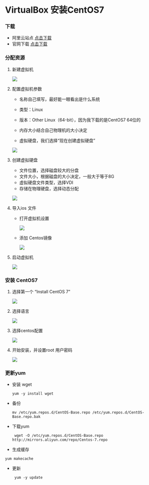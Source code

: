# VirtualBox 安装CentOS7 

### 下载

-  阿里云站点  [点击下载]( http://mirrors.aliyun.com/centos/7/isos/x86_64/ )
-  官网下载  [点击下载]( http://isoredirect.centos.org/centos/7.4.1708/isos/x86_64/ )

### 分配资源

1. 新建虚拟机

   ![](../images/environment_setting/virtualbox_centos7/virtualbox_coentos7_01.png)

2. 配置虚拟机参数

   - 名称自己填写，最好能一眼看出是什么系统
   - 类型：Linux
   - 版本：Other Linux（64-bit），因为我下载的是CentOS7 64位的

   - 内存大小结合自己物理机的大小决定
   - 虚拟硬盘，我们选择“现在创建虚拟硬盘”

   ![](../images/environment_setting/virtualbox_centos7/virtualbox_coentos7_02.png)

3. 创建虚拟硬盘

   - 文件位置，选择磁盘较大的分盘
   - 文件大小，根据磁盘的大小决定，一般大于等于8G
   - 虚拟硬盘文件类型，选择VDI
   - 存储在物理硬盘，选择动态分配

   ![](../images/environment_setting/virtualbox_centos7/virtualbox_coentos7_03.png)

4. 导入ios 文件

   - 打开虚拟机设置

     ![](../images/environment_setting/virtualbox_centos7/virtualbox_coentos7_04.png)

   - 添加 Centos镜像

     ![](../images/environment_setting/virtualbox_centos7/virtualbox_coentos7_05.png)

5. 启动虚拟机

   ![](../images/environment_setting/virtualbox_centos7/virtualbox_coentos7_06.png)

### 安装 CentOS7

1. 选择第一个 “Install CentOS 7”

   ![](../images/environment_setting/virtualbox_centos7/virtualbox_coentos7_07.png)

2. 选择语言

   ![](../images/environment_setting/virtualbox_centos7/virtualbox_coentos7_08.png)

3. 选择centos配置

   ![](../images/environment_setting/virtualbox_centos7/virtualbox_coentos7_09.png)

4. 开始安装，并设置root 用户密码

   ![](../images/environment_setting/virtualbox_centos7/virtualbox_coentos7_10.png)

### 更新yum

- 安装 wget

  `yum -y install wget`

- 备份

  `mv /etc/yum.repos.d/CentOS-Base.repo /etc/yum.repos.d/CentOS-Base.repo.bak`

- 下载yum

  ` wget -O /etc/yum.repos.d/CentOS-Base.repo http://mirrors.aliyun.com/repo/Centos-7.repo`

-  生成缓存 

  ` yum makecache `

- 更新

  ` yum -y update`